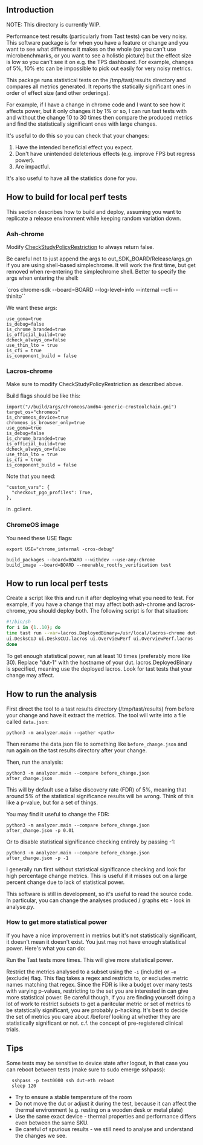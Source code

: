 ## Introduction

NOTE: This directory is currently WIP.

Performance test results (particularly from Tast tests) can be very noisy. This
software package is for when you have a feature or change and you want to see
what difference it makes on the whole (so you can't use microbenchmarks, or you
want to see a holistic picture) but the effect size is low so you can't see it
on e.g. the TPS dashboard. For example, changes of 5%, 10% etc can be impossible
to pick out easily for very noisy metrics.

This package runs statistical tests on the /tmp/tast/results directory and
compares all metrics generated. It reports the statically significant ones in
order of effect size (and other orderings).

For example, if I have a change in chrome code and I want to see how it affects
power, but it only changes it by 1% or so, I can run tast tests with and without
the change 10 to 30 times then compare the produced metrics and find the
statistically significant ones with large changes.

It's useful to do this so you can check that your changes:

1. Have the intended beneficial effect you expect.
2. Don't have unintended deleterious effects (e.g. improve FPS but regress
   power).
3. Are impactful.

It's also useful to have all the statistics done for you.

## How to build for local perf tests

This section describes how to build and deploy, assuming you want to replicate a
release environment while keeping random variation down.

### Ash-chrome
Modify
[CheckStudyPolicyRestriction](https://source.chromium.org/chromium/chromium/src/+/main:components/variations/study_filtering.cc;l=153;drc=0d5fd0dbd26e4cc48c2b5ba35412c1045ab16dfb)
to always return false.

Be careful not to just append the args to out_SDK_BOARD/Release/args.gn if you
are using shell-based simplechrome. It will work the first time, but get removed
when re-entering the simplechrome shell. Better to specify the args when
entering the shell:

`cros chrome-sdk --board=BOARD --log-level=info  --internal --cfi --thinlto``

We want these args:

```
use_goma=true
is_debug=false
is_chrome_branded=true
is_official_build=true
dcheck_always_on=false
use_thin_lto = true
is_cfi = true
is_component_build = false
```

### Lacros-chrome

Make sure to modify CheckStudyPolicyRestriction as described above.

Build flags should be like this:

```
import("//build/args/chromeos/amd64-generic-crostoolchain.gni")
target_os="chromeos"
is_chromeos_device=true
chromeos_is_browser_only=true
use_goma=true
is_debug=false
is_chrome_branded=true
is_official_build=true
dcheck_always_on=false
use_thin_lto = true
is_cfi = true
is_component_build = false
``````

Note that you need:
```
"custom_vars": {
  "checkout_pgo_profiles": True,
},
```
in .gclient.

### ChromeOS image

You need these USE flags:

```
export USE="chrome_internal -cros-debug"
```

```
build_packages --board=BOARD --withdev --use-any-chrome
build_image --board=BOARD --noenable_rootfs_verification test
```

## How to run local perf tests

Create a script like this and run it after deploying what you need to test. For
example, if you have a change that may affect both ash-chrome and lacros-chrome,
you should deploy both. The following script is for that situation:

```sh
#!/bin/sh
for i in {1..10}; do
time tast run --var=lacros.DeployedBinary=/usr/local/lacros-chrome dut-1 \
ui.DesksCUJ ui.DesksCUJ.lacros ui.OverviewPerf ui.OverviewPerf.lacros
done
```

To get enough statistical power, run at least 10 times (preferably more like
30). Replace "dut-1" with the hostname of your dut. lacros.DeployedBinary is
specified, meaning use the deployed lacros. Look for tast tests that your change
may affect.

## How to run the analysis

First direct the tool to a tast results directory (/tmp/tast/results) from
before your change and have it extract the metrics. The tool will write into a
file called `data.json`:

`python3 -m analyzer.main --gather <path>`

Then rename the data.json file to something like `before_change.json` and run
again on the tast results directory after your change.

Then, run the analysis:

`python3 -m analyzer.main --compare before_change.json after_change.json`

This will by default use a false discovery rate (FDR) of 5%, meaning that around
5% of the statistical significance results will be wrong. Think of this like a
p-value, but for a set of things.

You may find it useful to change the FDR:

`python3 -m analyzer.main --compare before_change.json after_change.json -p
0.01`

Or to disable statistical significance checking entirely by passing -1:

`python3 -m analyzer.main --compare before_change.json after_change.json -p -1`

I generally run first without statistical significance checking and look for
high percentage change metrics. This is useful if it misses out on a large
percent change due to lack of statistical power.

This software is still in development, so it's useful to read the source code.
In particular, you can change the analyses produced / graphs etc - look in
analyse.py.

### How to get more statistical power

If you have a nice improvement in metrics but it's not statistically
significant, it doesn't mean it doesn't exist. You just may not have enough
statistical power. Here's what you can do:

Run the Tast tests more times. This will give more statistical power.

Restrict the metrics analysed to a subset using the `-i` (include) or `-e`
(exclude) flag. This flag takes a regex and restricts to, or excludes metric
names matching that regex. Since the FDR is like a budget over many tests with
varying p-values, restricting to the set you are interested in can give more
statistical power. Be careful though, if you are finding yourself doing a lot of
work to restrict subsets to get a paritcular metric or set of metrics to be
statstically significant, you are probably p-hacking. It's best to decide the
set of metrics you care about /before/ looking at whether they are statistically
significant or not. c.f. the concept of pre-registered clinical trials.

## Tips

Some tests may be sensitive to device state after logout, in that case you can
reboot between tests (make sure to sudo emerge sshpass):

```
  sshpass -p test0000 ssh dut-eth reboot
  sleep 120
```

- Try to ensure a stable temperature of the room
- Do not move the dut or adjust it during the test, because it can affect the
  thermal environment (e.g. resting on a wooden desk or metal plate)
- Use the same exact device - thermal properties and performance differs even
  between the same SKU.
- Be careful of spurious results - we still need to analyse and understand the
  changes we see.
